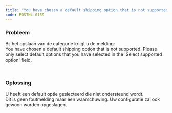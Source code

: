 ```yaml
---
title: "You have chosen a default shipping option that is not supported."
code: POSTNL-0159
---
```



<p><h3>Probleem</h3></p>
<p>Bij het opslaan van de categorie krijgt u de melding:<br>You have chosen a default shipping option that is not supported. Please only select default options that you have selected in the 'Select supported option' field.</p>
<p><br><h3>Oplossing</h3></p>
<p>U heeft een default optie geslecteerd die niet ondersteund wordt.<br>Dit is geen foutmelding maar een waarschuwing. Uw configuratie zal ook gewoon worden opgeslagen.</p>
